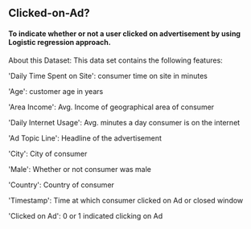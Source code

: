 ## Clicked-on-Ad?
#### To indicate whether or not a user clicked on advertisement by using Logistic regression approach.

About this Dataset:
This data set contains the following features:

'Daily Time Spent on Site': consumer time on site in minutes

'Age': customer age in years

'Area Income': Avg. Income of geographical area of consumer

'Daily Internet Usage': Avg. minutes a day consumer is on the internet

'Ad Topic Line': Headline of the advertisement

'City': City of consumer

'Male': Whether or not consumer was male

'Country': Country of consumer

'Timestamp': Time at which consumer clicked on Ad or closed window

'Clicked on Ad': 0 or 1 indicated clicking on Ad
